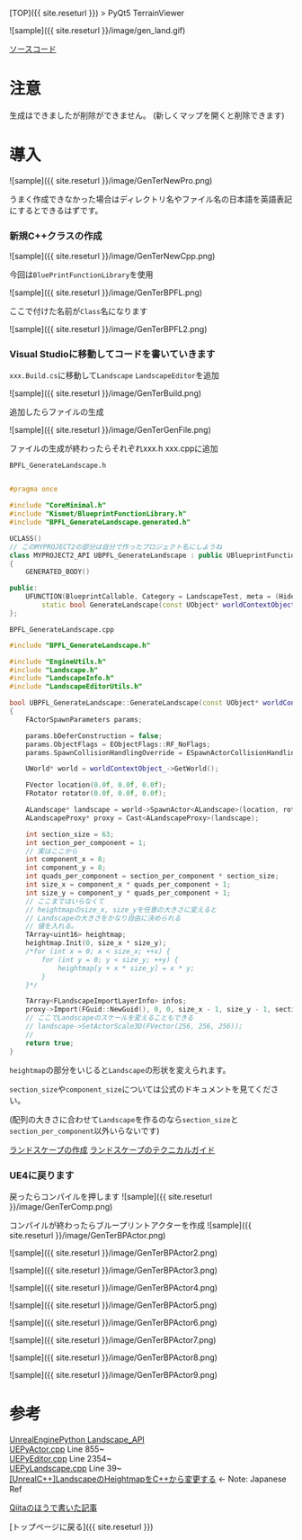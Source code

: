 [TOP]({{ site.reseturl }}) > PyQt5 TerrainViewer

![sample]({{ site.reseturl }}/image/gen_land.gif)

[ソースコード](https://github.com/pto8913/UE4_memo/tree/master/GenerateLandscapeFromCpp)

# 注意

生成はできましたが削除ができません。
(新しくマップを開くと削除できます)

# 導入
![sample]({{ site.reseturl }}/image/GenTerNewPro.png)

うまく作成できなかった場合はディレクトリ名やファイル名の日本語を英語表記にするとできるはずです。

### 新規C++クラスの作成
![sample]({{ site.reseturl }}/image/GenTerNewCpp.png)

今回は`BluePrintFunctionLibrary`を使用

![sample]({{ site.reseturl }}/image/GenTerBPFL.png)

ここで付けた名前が`Class`名になります

![sample]({{ site.reseturl }}/image/GenTerBPFL2.png)

### Visual Studioに移動してコードを書いていきます
`xxx.Build.cs`に移動して`Landscape` `LandscapeEditor`を追加

![sample]({{ site.reseturl }}/image/GenTerBuild.png)

追加したらファイルの生成

![sample]({{ site.reseturl }}/image/GenTerGenFile.png)

ファイルの生成が終わったらそれぞれxxx.h xxx.cppに追加

`BPFL_GenerateLandscape.h`

```C++

#pragma once

#include "CoreMinimal.h"
#include "Kismet/BlueprintFunctionLibrary.h"
#include "BPFL_GenerateLandscape.generated.h"

UCLASS()
// このMYPROJECT2の部分は自分で作ったプロジェクト名にしようね
class MYPROJECT2_API UBPFL_GenerateLandscape : public UBlueprintFunctionLibrary
{
    GENERATED_BODY()

public:
    UFUNCTION(BlueprintCallable, Category = LandscapeTest, meta = (HidePin = "worldContextObject_", DefaultToSelf = "worldContextObject_"))
        static bool GenerateLandscape(const UObject* worldContextObject_);
};
```

`BPFL_GenerateLandscape.cpp`

```C++
#include "BPFL_GenerateLandscape.h"

#include "EngineUtils.h"
#include "Landscape.h"
#include "LandscapeInfo.h"
#include "LandscapeEditorUtils.h"

bool UBPFL_GenerateLandscape::GenerateLandscape(const UObject* worldContextObject_)
{
    FActorSpawnParameters params;

    params.bDeferConstruction = false;
    params.ObjectFlags = EObjectFlags::RF_NoFlags;
    params.SpawnCollisionHandlingOverride = ESpawnActorCollisionHandlingMethod::AlwaysSpawn;

    UWorld* world = worldContextObject_->GetWorld();

    FVector location(0.0f, 0.0f, 0.0f);
    FRotator rotator(0.0f, 0.0f, 0.0f);

    ALandscape* landscape = world->SpawnActor<ALandscape>(location, rotator, params);
    ALandscapeProxy* proxy = Cast<ALandscapeProxy>(landscape);

    int section_size = 63;
    int section_per_component = 1;
    // 実はここから
    int component_x = 8;
    int component_y = 8;
    int quads_per_component = section_per_component * section_size;
    int size_x = component_x * quads_per_component + 1;
    int size_y = component_y * quads_per_component + 1;
    // ここまではいらなくて
    // heightmapのsize_x, size_yを任意の大きさに変えると
    // Landscapeの大きさをかなり自由に決められる
    // 値を入れる。
    TArray<uint16> heightmap;
    heightmap.Init(0, size_x * size_y);
    /*for (int x = 0; x < size_x; ++x) {
        for (int y = 0; y < size_y; ++y) {
            heightmap[y + x * size_y] = x * y;
        }
    }*/

    TArray<FLandscapeImportLayerInfo> infos;
    proxy->Import(FGuid::NewGuid(), 0, 0, size_x - 1, size_y - 1, section_per_component, section_size, heightmap.GetData(), nullptr, infos, ELandscapeImportAlphamapType::Additive);
    // ここでLandscapeのスケールを変えることもできる
    // landscape->SetActorScale3D(FVector(256, 256, 256));
    // 
    return true;
}
```

`heightmap`の部分をいじると`Landscape`の形状を変えられます。

`section_size`や`component_size`については公式のドキュメントを見てください。

(配列の大きさに合わせて`Landscape`を作るのなら`section_size`と`section_per_component`以外いらないです)

[ランドスケープの作成](https://docs.unrealengine.com/ja/Engine/Landscape/Creation/index.html)
[ランドスケープのテクニカルガイド](https://docs.unrealengine.com/ja/Engine/Landscape/TechnicalGuide/index.html)

### UE4に戻ります

戻ったらコンパイルを押します
![sample]({{ site.reseturl }}/image/GenTerComp.png)

コンパイルが終わったらブループリントアクターを作成
![sample]({{ site.reseturl }}/image/GenTerBPActor.png)

![sample]({{ site.reseturl }}/image/GenTerBPActor2.png)

![sample]({{ site.reseturl }}/image/GenTerBPActor3.png)

![sample]({{ site.reseturl }}/image/GenTerBPActor4.png)

![sample]({{ site.reseturl }}/image/GenTerBPActor5.png)

![sample]({{ site.reseturl }}/image/GenTerBPActor6.png)

![sample]({{ site.reseturl }}/image/GenTerBPActor7.png)

![sample]({{ site.reseturl }}/image/GenTerBPActor8.png)

![sample]({{ site.reseturl }}/image/GenTerBPActor9.png)

# 参考
[UnrealEnginePython Landscape_API](https://github.com/20tab/UnrealEnginePython/blob/master/docs/Landscape_API.md)<br>
[UEPyActor.cpp](https://github.com/20tab/UnrealEnginePython/blob/master/Source/UnrealEnginePython/Private/UObject/UEPyActor.cpp#L855) Line 855~<br>
[UEPyEditor.cpp](https://github.com/20tab/UnrealEnginePython/blob/master/Source/UnrealEnginePython/Private/UEPyEditor.cpp#L2354) Line 2354~<br>
[UEPyLandscape.cpp](https://github.com/20tab/UnrealEnginePython/blob/master/Source/UnrealEnginePython/Private/UObject/UEPyLandscape.cpp#L39) Line 39~<br>
[[UnrealC++]LandscapeのHeightmapをC++から変更する](http://unwitherer.blogspot.com/2017/07/unrealclandscapeheightmapc.html) <- Note: Japanese Ref <br>

[Qiitaのほうで書いた記事](https://qiita.com/pto8913/items/86bb2e080c8c7695e0b9)


[トップページに戻る]({{ site.reseturl }})